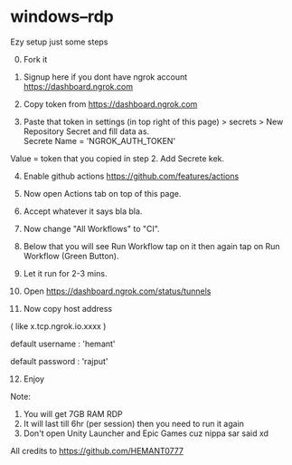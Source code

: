 # windows–rdp

Ezy setup just some steps

0. Fork it 

1. Signup here if you dont have ngrok account
https://dashboard.ngrok.com

2. Copy token from https://dashboard.ngrok.com

3. Paste that token in settings (in top right of this page) > secrets > New Repository Secret and fill data as.     
 Secrete Name = 'NGROK_AUTH_TOKEN'
      
 Value = token that you copied in step 2.
 Add Secrete kek.
        
4. Enable github actions https://github.com/features/actions

5. Now open Actions tab on top of this page.

6. Accept whatever it says bla bla.

7. Now change "All Workflows" to "CI".

8. Below that you will see Run Workflow tap on it then again tap on Run Workflow (Green Button).

9. Let it run for 2-3 mins.

10. Open https://dashboard.ngrok.com/status/tunnels 

11. Now copy host address

 ( like x.tcp.ngrok.io.xxxx )

default username : 'hemant'

default password : 'rajput'

12. Enjoy 

Note:
1) You will get 7GB RAM RDP 
2) It will last till 6hr (per session) then you need to run it again
3) Don't open Unity Launcher and Epic Games cuz nippa sar said xd

All credits to https://github.com/HEMANT0777
